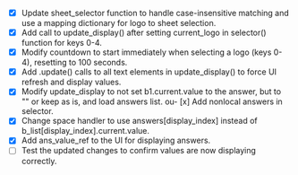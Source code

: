 - [x] Update sheet_selector function to handle case-insensitive matching and use a mapping dictionary for logo to sheet selection.
- [x] Add call to update_display() after setting current_logo in selector() function for keys 0-4.
- [x] Modify countdown to start immediately when selecting a logo (keys 0-4), resetting to 100 seconds.
- [x] Add .update() calls to all text elements in update_display() to force UI refresh and display values.
- [x] Modify update_display to not set b1.current.value to the answer, but to "" or keep as is, and load answers list.
ou- [x] Add nonlocal answers in selector.
- [x] Change space handler to use answers[display_index] instead of b_list[display_index].current.value.
- [x] Add ans_value_ref to the UI for displaying answers.
- [ ] Test the updated changes to confirm values are now displaying correctly.
